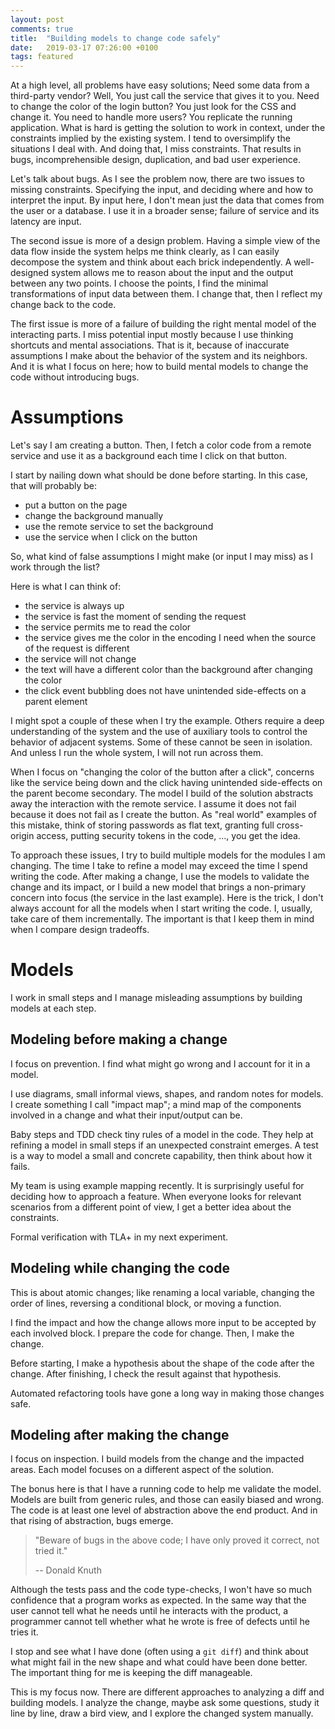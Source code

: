 ```yaml
---
layout: post
comments: true
title:  "Building models to change code safely"
date:   2019-03-17 07:26:00 +0100
tags: featured
---
```


At a high level, all problems have easy solutions;
Need some data from a third-party vendor? Well, You just call the service that gives it to you.
Need to change the color of the login button? You just look for the CSS and change it.
You need to handle more users? You replicate the running application.
What is hard is getting the solution to work in context, under the constraints implied by the existing system.
I tend to oversimplify the situations I deal with. And doing that, I miss constraints.
That results in bugs, incomprehensible design, duplication, and bad user experience.

Let's talk about bugs.
As I see the problem now, there are two issues to missing constraints.
Specifying the input, and deciding where and how to interpret the input.
By input here, I don't mean just the data that comes from the user or a database.
I use it in a broader sense; failure of service and its latency are input.

The second issue is more of a design problem.
Having a simple view of the data flow inside the system helps me think clearly,
as I can easily decompose the system and think about each brick independently.
A well-designed system allows me to reason about the input and the output between any two points.
I choose the points, I find the minimal transformations of input data between them.
I change that, then I reflect my change back to the code.

The first issue is more of a failure of building the right mental model of the interacting parts.
I miss potential input mostly because I use thinking shortcuts and mental associations.
That is it, because of inaccurate assumptions I make about the behavior of the system and its neighbors.
And it is what I focus on here; how to build mental models to change the code without introducing bugs.

# Assumptions
Let's say I am creating a button. Then, I fetch a color code from a remote service and use it
as a background each time I click on that button.

I start by nailing down what should be done before starting. In this case, that will probably be:
  * put a button on the page
  * change the background manually
  * use the remote service to set the background
  * use the service when I click on the button

So, what kind of false assumptions I might make (or input I may miss) as I work through the list?

Here is what I can think of:
  * the service is always up
  * the service is fast the moment of sending the request
  * the service permits me to read the color
  * the service gives me the color in the encoding I need when the source of the request is different
  * the service will not change
  * the text will have a different color than the background after changing the color
  * the click event bubbling does not have unintended side-effects on a parent element

I might spot a couple of these when I try the example.
Others require a deep understanding of the system and the use of auxiliary tools to control the behavior
of adjacent systems.
Some of these cannot be seen in isolation. And unless I run the whole system, I will not run across them.

When I focus on "changing the color of the button after a click", concerns
like the service being down and the click having unintended side-effects on the parent become secondary.
The model I build of the solution abstracts away the interaction with the remote service.
I assume it does not fail because it does not fail as I create the button.
As "real world" examples of this mistake, think of storing passwords as flat text, granting full cross-origin access,
putting security tokens in the code, ..., you get the idea.

To approach these issues, I try to build multiple models for the modules I am changing.
The time I take to refine a model may exceed the time I spend writing the code.
After making a change, I use the models to validate the change and its impact, or I build a new model
that brings a non-primary concern into focus (the service in the last example).
Here is the trick, I don't always account for all the models when I start writing the code.
I, usually, take care of them incrementally. The important is that I keep them in mind when I compare
design tradeoffs.

# Models
I work in small steps and I  manage misleading assumptions by building models at each step.

## Modeling before making a change
I focus on prevention. I find what might go wrong and I account for it in a model.

I use diagrams, small informal views, shapes, and random notes for models.
I create something I call "impact map"; a mind map of the components involved in a change and what
their input/output can be.

Baby steps and TDD check tiny rules of a model in the code.
They help at refining a model in small steps if an unexpected constraint emerges.
A test is a way to model a small and concrete capability, then think about how it fails.

My team is using example mapping recently. It is surprisingly useful for deciding how to approach a feature.
When everyone looks for relevant scenarios from a different point of view, I get a better idea about
the constraints.

Formal verification with TLA+ in my next experiment.

## Modeling while changing the code
This is about atomic changes; like renaming a local variable, changing the order of lines,
reversing a conditional block, or moving a function.

I find the impact and how the change allows more input to be accepted by each involved block.
I prepare the code for change. Then, I make the change.

Before starting, I make a hypothesis about the shape of the code after the change.
After finishing, I check the result against that hypothesis.

Automated refactoring tools have gone a long way in making those changes safe.

## Modeling after making the change
I focus on inspection. I build models from the change and the impacted areas.
Each model focuses on a different aspect of the solution.

The bonus here is that I have a running code to help me validate the model.
Models are built from generic rules, and those can easily biased and wrong.
The code is at least one level of abstraction above the end product.
And in that rising of abstraction, bugs emerge.

> "Beware of bugs in the above code; I have only proved it correct, not tried it."
>
> -- Donald Knuth

Although the tests pass and the code type-checks, I won't have so much confidence that a program works as expected.
In the same way that the user cannot tell what he needs until he interacts with
the product, a programmer cannot tell whether what he wrote is free of defects until he tries it.

I stop and see what I have done (often using a `git diff`) and think about what
might fail in the new shape and what could have been done better.
The important thing for me is keeping the diff manageable.

This is my focus now. There are different approaches to analyzing a diff and building models.
I analyze the change, maybe ask some questions, study it line by line, draw a bird view, and
I explore the changed system manually.

